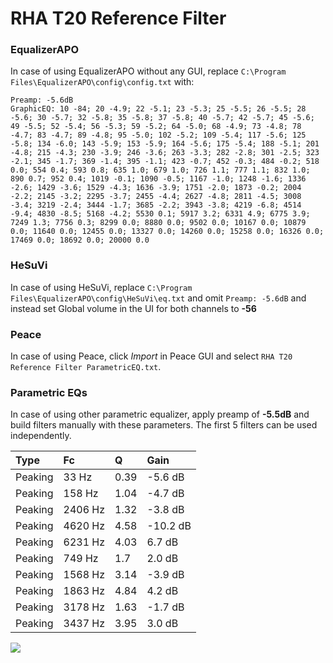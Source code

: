 # RHA T20 Reference Filter

### EqualizerAPO
In case of using EqualizerAPO without any GUI, replace `C:\Program Files\EqualizerAPO\config\config.txt`
with:
```
Preamp: -5.6dB
GraphicEQ: 10 -84; 20 -4.9; 22 -5.1; 23 -5.3; 25 -5.5; 26 -5.5; 28 -5.6; 30 -5.7; 32 -5.8; 35 -5.8; 37 -5.8; 40 -5.7; 42 -5.7; 45 -5.6; 49 -5.5; 52 -5.4; 56 -5.3; 59 -5.2; 64 -5.0; 68 -4.9; 73 -4.8; 78 -4.7; 83 -4.7; 89 -4.8; 95 -5.0; 102 -5.2; 109 -5.4; 117 -5.6; 125 -5.8; 134 -6.0; 143 -5.9; 153 -5.9; 164 -5.6; 175 -5.4; 188 -5.1; 201 -4.8; 215 -4.3; 230 -3.9; 246 -3.6; 263 -3.3; 282 -2.8; 301 -2.5; 323 -2.1; 345 -1.7; 369 -1.4; 395 -1.1; 423 -0.7; 452 -0.3; 484 -0.2; 518 0.0; 554 0.4; 593 0.8; 635 1.0; 679 1.0; 726 1.1; 777 1.1; 832 1.0; 890 0.7; 952 0.4; 1019 -0.1; 1090 -0.5; 1167 -1.0; 1248 -1.6; 1336 -2.6; 1429 -3.6; 1529 -4.3; 1636 -3.9; 1751 -2.0; 1873 -0.2; 2004 -2.2; 2145 -3.2; 2295 -3.7; 2455 -4.4; 2627 -4.8; 2811 -4.5; 3008 -3.4; 3219 -2.4; 3444 -1.7; 3685 -2.2; 3943 -3.8; 4219 -6.8; 4514 -9.4; 4830 -8.5; 5168 -4.2; 5530 0.1; 5917 3.2; 6331 4.9; 6775 3.9; 7249 1.3; 7756 0.3; 8299 0.0; 8880 0.0; 9502 0.0; 10167 0.0; 10879 0.0; 11640 0.0; 12455 0.0; 13327 0.0; 14260 0.0; 15258 0.0; 16326 0.0; 17469 0.0; 18692 0.0; 20000 0.0
```

### HeSuVi
In case of using HeSuVi, replace `C:\Program Files\EqualizerAPO\config\HeSuVi\eq.txt` and omit `Preamp:
-5.6dB` and instead set Global volume in the UI for both channels to **-56**

### Peace
In case of using Peace, click *Import* in Peace GUI and select `RHA T20 Reference Filter ParametricEQ.txt`.

### Parametric EQs
In case of using other parametric equalizer, apply preamp of **-5.5dB** and build filters manually with
these parameters. The first 5 filters can be used independently.

| Type    | Fc      |    Q | Gain     |
|:--------|:--------|:-----|:---------|
| Peaking | 33 Hz   | 0.39 | -5.6 dB  |
| Peaking | 158 Hz  | 1.04 | -4.7 dB  |
| Peaking | 2406 Hz | 1.32 | -3.8 dB  |
| Peaking | 4620 Hz | 4.58 | -10.2 dB |
| Peaking | 6231 Hz | 4.03 | 6.7 dB   |
| Peaking | 749 Hz  | 1.7  | 2.0 dB   |
| Peaking | 1568 Hz | 3.14 | -3.9 dB  |
| Peaking | 1863 Hz | 4.84 | 4.2 dB   |
| Peaking | 3178 Hz | 1.63 | -1.7 dB  |
| Peaking | 3437 Hz | 3.95 | 3.0 dB   |

![](https://raw.githubusercontent.com/jaakkopasanen/AutoEq/master/results/innerfidelity/sbaf-serious/RHA%20T20%20Reference%20Filter/RHA%20T20%20Reference%20Filter.png)